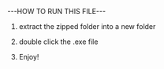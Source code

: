 ---HOW TO RUN THIS FILE---

1. extract the zipped folder into a new folder

2. double click the .exe file

3. Enjoy!
